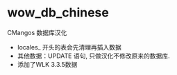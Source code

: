 # wow_db_chinese
CMangos 数据库汉化 
- locales_ 开头的表会先清理再插入数据
- 其他数据：UPDATE 语句, 只做汉化不修改原来的数据库.
- 添加了WLK 3.3.5数据